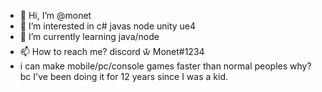 - 👋 Hi, I’m @monet
- 👀 I’m interested in c# javas node unity ue4
- 🌱 I’m currently learning java/node
- 📫 How to reach me? discord 🝃 Monet#1234
-  i can make mobile/pc/console games faster than normal peoples why? bc I've been doing it for 12 years since I was a kid.
